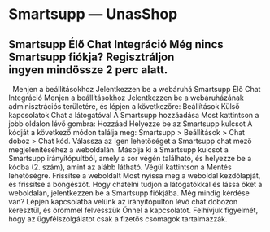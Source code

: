# Smartsupp — UnasShop
## Smartsupp Élő Chat Integráció Még nincs Smartsupp fiókja? Regisztráljon ingyen mindössze 2 perc alatt.
  Menjen a beállításokhoz Jelentkezzen be a webáruhá
Smartsupp Élő Chat Integráció
Menjen a beállításokhoz
Jelentkezzen be a webáruházának adminisztrációs területére, és lépjen a következőre:
Beállítások
Külső kapcsolatok
Chat a látogatóval
A Smartsupp hozzáadása
Most kattintson a jobb oldalon lévő gombra: Hozzáad
Helyezze be az Smartsupp kulcsot
A kódját a következő módon találja meg: Smartsupp > Beállítások > Chat doboz > Chat kód.
Válassza az Igen lehetőséget a Smartsupp chat mező megjelenítéséhez a weboldalán.
Másolja ki a Smartsupp kulcsot a Smartsupp irányítópultból, amely a sor végén található, és helyezze be a kódba (2. szám), amint az alább látható.
Végül kattintson a Mentés lehetőségre.
Frissítse a weboldalt
Most nyissa meg a weboldal kezdőlapját, és frissítse a böngészőt.
Hogy chatelni tudjon a látogatókkal és lássa őket a weboldalán, jelentkezzen be a Smartsupp fiókjába.
Még mindig kérdése van? Lépjen kapcsolatba velünk az irányítópulton lévő chat dobozon keresztül, és örömmel felvesszük Önnel a kapcsolatot. Felhívjuk figyelmét, hogy az ügyfélszolgálatot csak a fizetős csomagok tartalmazzák.

